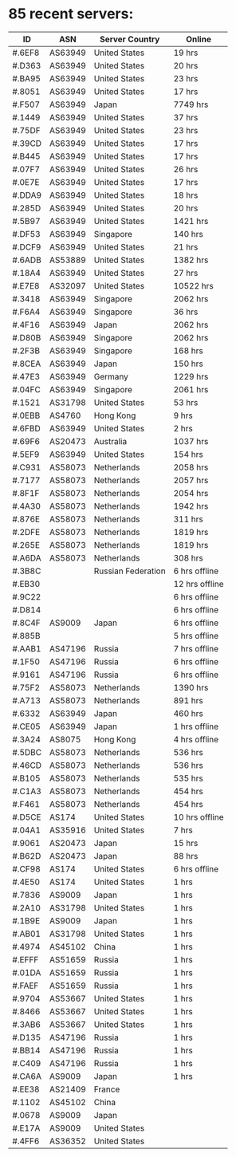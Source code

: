 # 85 recent servers:

| ID | ASN | Server Country | Online |
| ------ | ------ | ------ | ------ |
| #.6EF8 | AS63949 | United States | 19 hrs |
| #.D363 | AS63949 | United States | 20 hrs |
| #.BA95 | AS63949 | United States | 23 hrs |
| #.8051 | AS63949 | United States | 17 hrs |
| #.F507 | AS63949 | Japan | 7749 hrs |
| #.1449 | AS63949 | United States | 37 hrs |
| #.75DF | AS63949 | United States | 23 hrs |
| #.39CD | AS63949 | United States | 17 hrs |
| #.B445 | AS63949 | United States | 17 hrs |
| #.07F7 | AS63949 | United States | 26 hrs |
| #.0E7E | AS63949 | United States | 17 hrs |
| #.DDA9 | AS63949 | United States | 18 hrs |
| #.285D | AS63949 | United States | 20 hrs |
| #.5B97 | AS63949 | United States | 1421 hrs |
| #.DF53 | AS63949 | Singapore | 140 hrs |
| #.DCF9 | AS63949 | United States | 21 hrs |
| #.6ADB | AS53889 | United States | 1382 hrs |
| #.18A4 | AS63949 | United States | 27 hrs |
| #.E7E8 | AS32097 | United States | 10522 hrs |
| #.3418 | AS63949 | Singapore | 2062 hrs |
| #.F6A4 | AS63949 | Singapore | 36 hrs |
| #.4F16 | AS63949 | Japan | 2062 hrs |
| #.D80B | AS63949 | Singapore | 2062 hrs |
| #.2F3B | AS63949 | Singapore | 168 hrs |
| #.8CEA | AS63949 | Japan | 150 hrs |
| #.47E3 | AS63949 | Germany | 1229 hrs |
| #.04FC | AS63949 | Singapore | 2061 hrs |
| #.1521 | AS31798 | United States | 53 hrs |
| #.0EBB | AS4760 | Hong Kong | 9 hrs |
| #.6FBD | AS63949 | United States | 2 hrs |
| #.69F6 | AS20473 | Australia | 1037 hrs |
| #.5EF9 | AS63949 | United States | 154 hrs |
| #.C931 | AS58073 | Netherlands | 2058 hrs |
| #.7177 | AS58073 | Netherlands | 2057 hrs |
| #.8F1F | AS58073 | Netherlands | 2054 hrs |
| #.4A30 | AS58073 | Netherlands | 1942 hrs |
| #.876E | AS58073 | Netherlands | 311 hrs |
| #.2DFE | AS58073 | Netherlands | 1819 hrs |
| #.265E | AS58073 | Netherlands | 1819 hrs |
| #.A6DA | AS58073 | Netherlands | 308 hrs |
| #.3B8C |  | Russian Federation | 6 hrs offline |
| #.EB30 |  |  | 12 hrs offline |
| #.9C22 |  |  | 6 hrs offline |
| #.D814 |  |  | 6 hrs offline |
| #.8C4F | AS9009 | Japan | 6 hrs offline |
| #.885B |  |  | 5 hrs offline |
| #.AAB1 | AS47196 | Russia | 7 hrs offline |
| #.1F50 | AS47196 | Russia | 6 hrs offline |
| #.9161 | AS47196 | Russia | 6 hrs offline |
| #.75F2 | AS58073 | Netherlands | 1390 hrs |
| #.A713 | AS58073 | Netherlands | 891 hrs |
| #.6332 | AS63949 | Japan | 460 hrs |
| #.CE05 | AS63949 | Japan | 1 hrs offline |
| #.3A24 | AS8075 | Hong Kong | 4 hrs offline |
| #.5DBC | AS58073 | Netherlands | 536 hrs |
| #.46CD | AS58073 | Netherlands | 536 hrs |
| #.B105 | AS58073 | Netherlands | 535 hrs |
| #.C1A3 | AS58073 | Netherlands | 454 hrs |
| #.F461 | AS58073 | Netherlands | 454 hrs |
| #.D5CE | AS174 | United States | 10 hrs offline |
| #.04A1 | AS35916 | United States | 7 hrs |
| #.9061 | AS20473 | Japan | 15 hrs |
| #.B62D | AS20473 | Japan | 88 hrs |
| #.CF98 | AS174 | United States | 6 hrs offline |
| #.4E50 | AS174 | United States | 1 hrs |
| #.7836 | AS9009 | Japan | 1 hrs |
| #.2A10 | AS31798 | United States | 1 hrs |
| #.1B9E | AS9009 | Japan | 1 hrs |
| #.AB01 | AS31798 | United States | 1 hrs |
| #.4974 | AS45102 | China | 1 hrs |
| #.EFFF | AS51659 | Russia | 1 hrs |
| #.01DA | AS51659 | Russia | 1 hrs |
| #.FAEF | AS51659 | Russia | 1 hrs |
| #.9704 | AS53667 | United States | 1 hrs |
| #.8466 | AS53667 | United States | 1 hrs |
| #.3AB6 | AS53667 | United States | 1 hrs |
| #.D135 | AS47196 | Russia | 1 hrs |
| #.BB14 | AS47196 | Russia | 1 hrs |
| #.C409 | AS47196 | Russia | 1 hrs |
| #.CA6A | AS9009 | Japan | 1 hrs |
| #.EE38 | AS21409 | France | |
| #.1102 | AS45102 | China | |
| #.0678 | AS9009 | Japan | |
| #.E17A | AS9009 | United States | |
| #.4FF6 | AS36352 | United States | |

